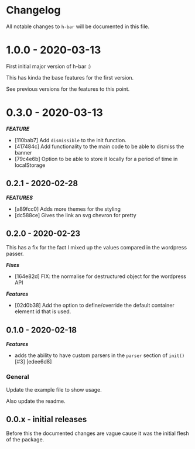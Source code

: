 # Changelog

All notable changes to `h-bar` will be documented in this file.

# 1.0.0 - 2020-03-13

First initial major version of h-bar :)

This has kinda the base features for the first version.

See previous versions for the features to this point.

# 0.3.0 - 2020-03-13

***FEATURE***
- [110bab7] Add `dismissible` to the init function.
- [417484c] Add functionality to the main code to be able to dismiss the banner
- [79c4e6b] Option to be able to store it locally for a period of time in localStorage

## 0.2.1 - 2020-02-28

***FEATURES***

- [a89fcc0] Adds more themes for the styling
- [dc588ce] Gives the link an svg chevron for pretty

## 0.2.0 - 2020-02-23

This has a fix for the fact I mixed up the values compared in the wordpress passer.

***Fixes***

- [164e82d] FIX: the normalise for destructured object for the wordpress API

***Features***

- [02d0b38] Add the option to define/override the default container element id that is used.

## 0.1.0 - 2020-02-18

***Features***

- adds the ability to have custom parsers in the `parser` section of `init()` [#3] [edee6d8]

### General

Update the example file to show usage.

Also update the readme.

## 0.0.x - initial releases

Before this the documented changes are vague cause it was the initial flesh of the package.
